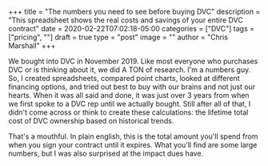 +++
title = "The numbers you need to see before buying DVC"
description = "This spreadsheet shows the real costs and savings of your entire DVC contract"
date = 2020-02-22T07:02:18-05:00
categories = ["DVC"]
tags = ["pricing", ""]
draft = true
type = "post"
image = ""
author = "Chris Marshall"
+++

We bought into DVC in November 2019. Like most everyone who purchases DVC or is
thinking about it, we did A TON of research. I'm a numbers guy. So, I created
spreadsheets, compared point charts, looked at different financing options, and
tried out best to buy with our brains and not just our hearts. When it was all
said and done, it was just over 3 years from when we first spoke to a DVC rep
until we actually bought. Still after all of that, I didn't come across or think
to create these calculations: the lifetime total cost of DVC ownership based on
historical trends.

That's a mouthful. In plain english, this is the total amount you'll spend from when
you sign your contract until it expires. What you'll find are some large numbers, but
I was also surprised at the impact dues have. 

